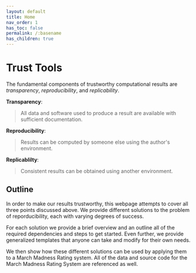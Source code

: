 ```yaml
---
layout: default
title: Home
nav_order: 1
has_toc: false
permalink: /:basename
has_children: true
---
```

# Trust Tools

The fundamental components of trustworthy computational results are *transparency*, *reproducibility*, and *replicability*.

__Transparency__:
>All data and software used to produce a result are available with sufficient documentation.

__Reproducibility__:
>Results can be computed by someone else using the author's environment.

__Replicablilty__:
>Consistent results can be obtained using another environment.

## Outline

In order to make our results trustworthy, this webpage attempts to cover all three points discussed above. We provide different solutions to the problem of reporducibility, each with varying degrees of success. 

For each solution we provide a brief overview and an outline all of the required dependencies and steps to get started. Even further, we provide generalized templates that anyone can take and modify for their own needs.

We then show how these different solutions can be used by applying them to a March Madness Rating system. All of the data and source code for the March Madness Rating System are referenced as well.

